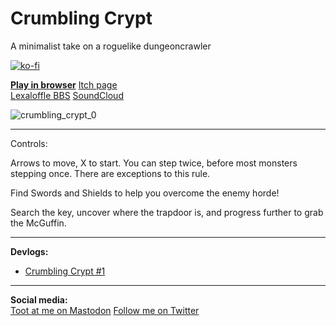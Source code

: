 # Crumbling Crypt
A minimalist take on a roguelike dungeoncrawler

[![ko-fi](https://www.ko-fi.com/img/githubbutton_sm.svg)](https://ko-fi.com/L4L81GBPX)

[**Play in browser**](https://achie72.github.io/switch-jump/)
[Itch page](https://achie.itch.io/crumbling-crypt)  
[Lexaloffle BBS](https://www.lexaloffle.com/bbs/?tid=141519)
[SoundCloud](https://soundcloud.com/achiegamedev/crumbling-crypt-main-theme)

![crumbling_crypt_0](https://github.com/Achie72/crumbling-crypt/assets/15895931/13e8306e-311d-470a-8e5b-a3981ae256d1)

--- 

Controls: 

Arrows to move, X to start. You can step twice, before most monsters stepping once. There are exceptions to this rule. 

Find Swords and Shields to help you overcome the enemy horde!

Search the key, uncover where the trapdoor is, and progress further to grab the McGuffin.


---
**Devlogs:**  
- [Crumbling Crypt #1](https://ko-fi.com/post/Crumbling-Crypt-1--A-minimalist-Roguelike-B0B1SPL7E)


---  
**Social media:**  
[Toot at me on Mastodon](https://mastodon.gamedev.place/@Achie7240)
[Follow me on Twitter](https://twitter.com/Achie7240)  

